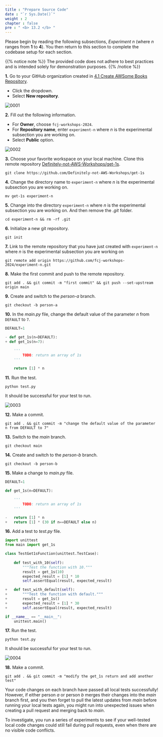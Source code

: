 ```yaml
---
title : "Prepare Source Code"
date : "`r Sys.Date()`"
weight : 2
chapter : false
pre : " <b> 13.2 </b> "
---
```


Please begin by reading the following subsections, *Experiment n* (where *n* ranges from **1** to **4**). You then return to this section to complete the codebase setup for each section.

{{% notice note %}}
The provided code does not adhere to best practices and is intended solely for demonstration purposes.
{{% /notice %}}

**1.** Go to your GitHub organization created in [4.1 Create AWSome Books Repository](4-Preparation/1-Create-AWSome-Books-Repository).

- Click the dropdown.
- Select **New repository**.

![0001](/images/13/2/0001.svg?featherlight=false&width=100pc)

**2.** Fill out the following information.

- For **Owner**, choose `fcj-workshops-2024`.
- For **Repository name**, enter `experiment-n` where *n* is the experimental subsection you are working on.
- Select **Public** option.

![0002](/images/13/2/0002.svg?featherlight=false&width=100pc)

**3.** Choose your favorite workspace on your local machine. Clone this remote repository [Definitely-not-AWS-Workshops/get-1s](https://github.com/Definitely-not-AWS-Workshops/get-1s).

```git
git clone https://github.com/Definitely-not-AWS-Workshops/get-1s
```

**4.** Change the directory name to `experiment-n` where *n* is the experimental subsection you are working on.

```git
mv get-1s experiment-n
```

**5.** Change into the directory `experiment-n` where *n* is the experimental subsection you are working on. And then remove the *.git* folder.

```git
cd experiment-n && rm -rf .git
```

**6.** Initialize a new git repository.

```git
git init
```

**7.** Link to the remote repository that you have just created with `experiment-n` where *n* is the experimental subsection you are working on

```git
git remote add origin https://github.com/fcj-workshops-2024/experiment-n.git
```

**8.** Make the first commit and push to the remote repository.

```git
git add . && git commit -m "first commit" && git push --set-upstream origin main
```

**9.** Create and switch to the *person-a* branch.

```git
git checkout -b person-a
```

**10.** In the *main.py* file, change the default value of the parameter *n* from `DEFAULT` to `7`.

```python {linenos=table,hl_lines=["3-4"],linenostart=1}
DEFAULT=1

- def get_1s(n=DEFAULT):
+ def get_1s(n=7):

    '''
        TODO: return an array of 1s
    '''

    return [1] * n
```

**11.** Run the test.

```git
python test.py
```

It should be successful for your test to run.

![0003](/images/13/2/0003.svg?featherlight=false&width=100pc)

**12.** Make a commit.

```git
git add . && git commit -m "change the default value of the parameter n from DEFAULT to 7"
```

**13.** Switch to the *main* branch.

```git
git checkout main
```

**14.** Create and switch to the *person-b* branch.

```git
git checkout -b person-b
```

**15.** Make a change to *main.py* file.

```python {linenos=table,hl_lines=["9-10"],linenostart=1}
DEFAULT=1

def get_1s(n=DEFAULT):

    '''
        TODO: return an array of 1s
    '''

-   return [1] * n
+   return [1] * (30 if n==DEFAULT else n)
```

**16.** Add a test to *test.py* file.

```python {linenos=table,hl_lines=["12-16"],linenostart=1}
import unittest
from main import get_1s

class TestGet1sFunction(unittest.TestCase):
    
    def test_with_10(self):
        """Test the function with 10."""
        result = get_1s(10)
        expected_result = [1] * 10
        self.assertEqual(result, expected_result)

+   def test_with_default(self):
+       """Test the function with default."""
+       result = get_1s()
+       expected_result = [1] * 30
+       self.assertEqual(result, expected_result)

if __name__ == "__main__":
    unittest.main()

```

**17.** Run the test.

```git
python test.py
```

It should be successful for your test to run.

![0004](/images/13/2/0004.svg?featherlight=false&width=100pc)

**18.** Make a commit.

```git
git add . && git commit -m "modify the get_1s return and add another test"
```

Your code changes on each branch have passed all local tests successfully! However, if either person *a* or person *b* merges their changes into the *main* branch first, and you then forget to pull the latest updates from *main* before running your local tests again, you might run into unexpected issues when creating a pull request and merging back to *main*.

To investigate, you run a series of experiments to see if your well-tested local code changes could still fail during pull requests, even when there are no visible code conflicts.